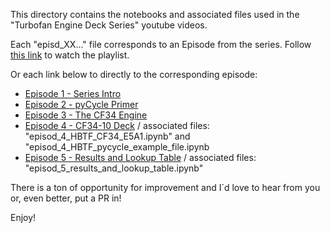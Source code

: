 This directory contains the notebooks and associated files used in the "Turbofan Engine Deck Series" youtube videos.

Each "episd_XX..." file corresponds to an Episode from the series. Follow [this link](https://www.youtube.com/playlist?list=PLqJt-rNo8TZ1Y5Pzlk4S1205NUt2t-t22) to watch the playlist.

Or each link below to directly to the corresponding episode:

* [Episode 1 - Series Intro](https://youtu.be/e1zDoR7ODcc)
* [Episode 2 - pyCycle Primer](https://youtu.be/rRHahSH9xD0)
* [Episode 3 - The CF34 Engine](https://youtu.be/4IsCuwDUGC4)
* [Episode 4 - CF34-10 Deck](https://youtu.be/rf5fapIW9G0) / associated files: "episod_4_HBTF_CF34_E5A1.ipynb" and "episod_4_HBTF_pycycle_example_file.ipynb
* [Episode 5 - Results and Lookup Table](https://youtu.be/B1LkqAnTnZ4) / associated files: "episod_5_results_and_lookup_table.ipynb"


There is a ton of opportunity for improvement and I´d love to hear from you or, even better, put a PR in!

Enjoy!
